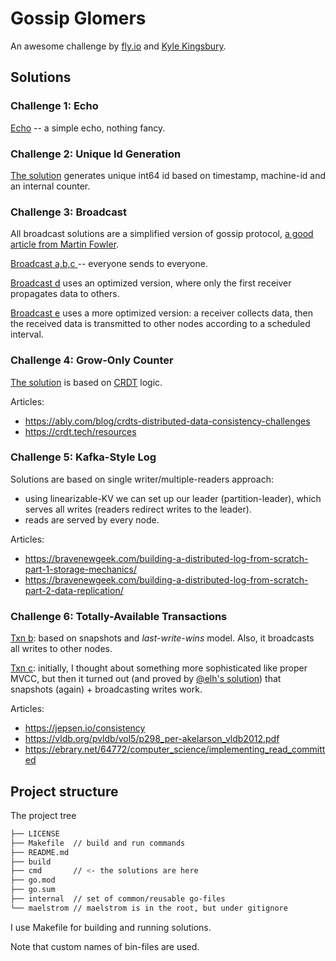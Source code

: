 # Gossip Glomers
 
An awesome challenge by [fly.io](https://fly.io/blog/gossip-glomers/)
and [Kyle Kingsbury](https://aphyr.com/).

## Solutions

### Challenge 1: Echo

[Echo](cmd/echo.go) -- a simple echo, nothing fancy.

### Challenge 2: Unique Id Generation

[The solution](cmd/unique_ids.go) generates unique int64 id based on timestamp, 
machine-id and an internal counter.

### Challenge 3: Broadcast

All broadcast solutions are a simplified version of gossip protocol,
[a good article from Martin Fowler](https://martinfowler.com/articles/patterns-of-distributed-systems/gossip-dissemination.html).

[Broadcast a,b,c ](cmd/broadcast.go) -- everyone sends to everyone.

[Broadcast d](cmd/broadcast_d.go) uses an optimized version, 
where only the first receiver propagates data to others.

[Broadcast e](cmd/broadcast_d.go) uses a more optimized version: a receiver collects data,
then the received data is transmitted to other nodes according to a scheduled interval.

### Challenge 4: Grow-Only Counter

[The solution](cmd/counter.go) is based on
[CRDT](https://en.wikipedia.org/wiki/Conflict-free_replicated_data_type) 
logic.

Articles:
- https://ably.com/blog/crdts-distributed-data-consistency-challenges
- https://crdt.tech/resources

### Challenge 5: Kafka-Style Log

Solutions are based on single writer/multiple-readers approach:
- using linearizable-KV we can set up our leader (partition-leader), which serves all writes (readers redirect writes to the leader).
- reads are served by every node.

Articles:
- https://bravenewgeek.com/building-a-distributed-log-from-scratch-part-1-storage-mechanics/
- https://bravenewgeek.com/building-a-distributed-log-from-scratch-part-2-data-replication/

### Challenge 6: Totally-Available Transactions

[Txn b](cmd/txn_b.go): based on snapshots and _last-write-wins_ model. 
Also, it broadcasts all writes to other nodes.

[Txn c](cmd/txn_c.go): initially, I thought about something more sophisticated like proper MVCC, 
but then it turned out (and proved by [@elh's solution](https://github.com/elh/gossip-glomers)) 
that snapshots (again) + broadcasting writes work.

Articles:
- https://jepsen.io/consistency
- https://vldb.org/pvldb/vol5/p298_per-akelarson_vldb2012.pdf
- https://ebrary.net/64772/computer_science/implementing_read_committed

## Project structure

The project tree

```bash
├── LICENSE
├── Makefile  // build and run commands 
├── README.md
├── build
├── cmd       // <- the solutions are here
├── go.mod
├── go.sum
├── internal  // set of common/reusable go-files
└── maelstrom // maelstrom is in the root, but under gitignore
```

I use Makefile for building and running solutions.

Note that custom names of bin-files are used.
